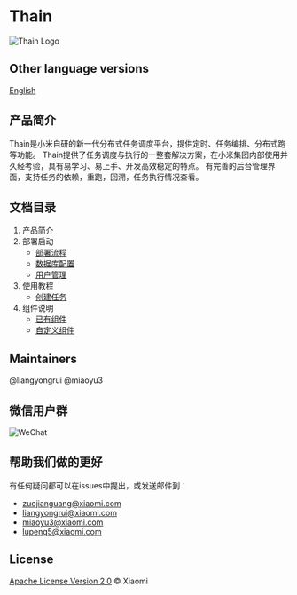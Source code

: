 <!--
 Copyright (c) 2019, Xiaomi, Inc.  All rights reserved.
 This source code is licensed under the Apache License Version 2.0, which
 can be found in the LICENSE file in the root directory of this source tree.
-->
# Thain

![Thain Logo](https://raw.githubusercontent.com/XiaoMi/Thain/master/docs/images/logo.png)

## Other language versions

[English](./readme.md)

## 产品简介

Thain是小米自研的新一代分布式任务调度平台，提供定时、任务编排、分布式跑等功能。
Thain提供了任务调度与执行的一整套解决方案，在小米集团内部使用并久经考验，具有易学习、易上手、开发高效稳定的特点。
有完善的后台管理界面，支持任务的依赖，重跑，回溯，任务执行情况查看。

## 文档目录

1. 产品简介
1. 部署启动
    - [部署流程](./docs/zh/1.部署启动/1.部署流程.md)
    - [数据库配置](./docs/zh/1.部署启动/2.数据库配置.md)
    - [用户管理](./docs/zh/1.部署启动/3.用户管理.md)
1. 使用教程
    - [创建任务](./docs/zh/2.使用教程/创建任务.md)
1. 组件说明
    - [已有组件](./docs/zh/3.组件说明/1.已有组件.md)
    - [自定义组件](./docs/zh/3.组件说明/2.自定义组件.md)

## Maintainers
@liangyongrui
@miaoyu3

## 微信用户群
![WeChat](http://cnbj1.fds.api.xiaomi.com/xdata-mail/WechatIMG.png)

## 帮助我们做的更好
有任何疑问都可以在issues中提出，或发送邮件到：
- zuojianguang@xiaomi.com
- liangyongrui@xiaomi.com
- miaoyu3@xiaomi.com
- lupeng5@xiaomi.com

## License

[Apache License Version 2.0](LICENSE) © Xiaomi